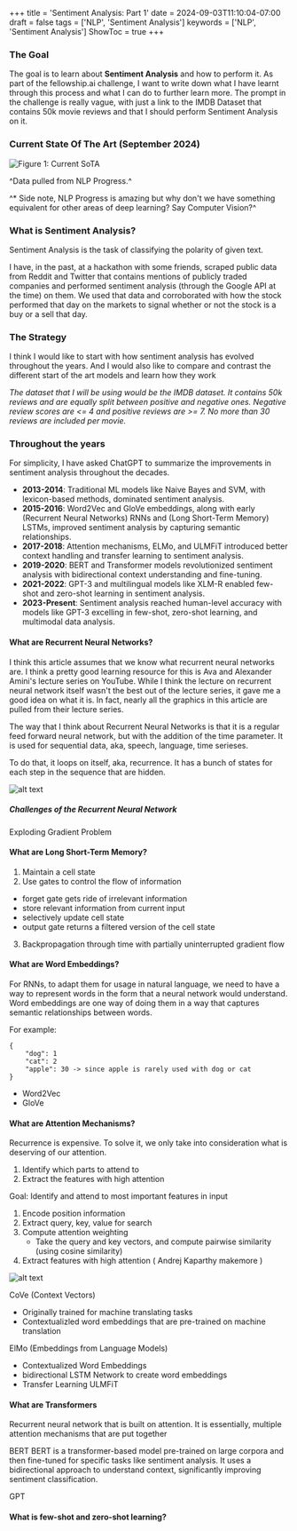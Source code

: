 +++
title = 'Sentiment Analysis: Part 1'
date = 2024-09-03T11:10:04-07:00
draft = false
tags = ['NLP', 'Sentiment Analysis']
keywords = ['NLP', 'Sentiment Analysis']
ShowToc = true
+++

### The Goal

The goal is to learn about **Sentiment Analysis** and how to perform it. As part of the fellowship.ai challenge, I want to write down what I have learnt through this process and what I can do to further learn more. The prompt in the challenge is really vague, with just a link to the IMDB Dataset that contains 50k movie reviews and that I should perform Sentiment Analysis on it.

### Current State Of The Art (September 2024)

![Figure 1: Current SoTA](sota.png#center "Figure 1: Current SoTA")

^Data pulled from NLP Progress.^

^\* Side note, NLP Progress is amazing but why don't we have something equivalent for other areas of deep learning? Say Computer Vision?^

### What is Sentiment Analysis?

Sentiment Analysis is the task of classifying the polarity of given text.

I have, in the past, at a hackathon with some friends, scraped public data from Reddit and Twitter that contains mentions of publicly traded companies and performed sentiment analysis (through the Google API at the time) on them. We used that data and corroborated with how the stock performed that day on the markets to signal whether or not the stock is a buy or a sell that day.

### The Strategy

I think I would like to start with how sentiment analysis has evolved throughout the years. And I would also like to compare and contrast the different start of the art models and learn how they work

_The dataset that I will be using would be the IMDB dataset. It contains 50k reviews and are equally split between positive and negative ones. Negative review scores are <= 4 and positive reviews are >= 7. No more than 30 reviews are included per movie._

### Throughout the years

For simplicity, I have asked ChatGPT to summarize the improvements in sentiment analysis throughout the decades.

- **2013-2014**: Traditional ML models like Naive Bayes and SVM, with lexicon-based methods, dominated sentiment analysis.
- **2015-2016**: Word2Vec and GloVe embeddings, along with early (Recurrent Neural Networks) RNNs and (Long Short-Term Memory) LSTMs, improved sentiment analysis by capturing semantic relationships.
- **2017-2018**: Attention mechanisms, ELMo, and ULMFiT introduced better context handling and transfer learning to sentiment analysis.
- **2019-2020**: BERT and Transformer models revolutionized sentiment analysis with bidirectional context understanding and fine-tuning.
- **2021-2022**: GPT-3 and multilingual models like XLM-R enabled few-shot and zero-shot learning in sentiment analysis.
- **2023-Present**: Sentiment analysis reached human-level accuracy with models like GPT-3 excelling in few-shot, zero-shot learning, and multimodal data analysis.

#### What are Recurrent Neural Networks?

I think this article assumes that we know what recurrent neural networks are. I think a pretty good learning resource for this is Ava and Alexander Amini's lecture series on YouTube. While I think the lecture on recurrent neural network itself wasn't the best out of the lecture series, it gave me a good idea on what it is. In fact, nearly all the graphics in this article are pulled from their lecture series.

The way that I think about Recurrent Neural Networks is that it is a regular feed forward neural network, but with the addition of the time parameter. It is used for sequential data, aka, speech, language, time serieses.

To do that, it loops on itself, aka, recurrence. It has a bunch of states for each step in the sequence that are hidden.

![alt text](rnn.png#center)

##### Challenges of the Recurrent Neural Network

Exploding Gradient Problem

#### What are Long Short-Term Memory?

1. Maintain a cell state
2. Use gates to control the flow of information

- forget gate gets ride of irrelevant information
- store relevant information from current input
- selectively update cell state
- output gate returns a filtered version of the cell state

3. Backpropagation through time with partially uninterrupted gradient flow

#### What are Word Embeddings?

For RNNs, to adapt them for usage in natural language, we need to have a way to represent words in the form that a neural network would understand. Word embeddings are one way of doing them in a way that captures semantic relationships between words. 

For example: 
```
{
    "dog": 1
    "cat": 2
    "apple": 30 -> since apple is rarely used with dog or cat
}
```

- Word2Vec
- GloVe

#### What are Attention Mechanisms?

Recurrence is expensive. To solve it, we only take into consideration what is deserving of our attention.

1. Identify which parts to attend to
2. Extract the features with high attention

Goal: Identify and attend to most important features in input

1. Encode position information
2. Extract query, key, value for search
3. Compute attention weighting
   - Take the query and key vectors, and compute pairwise similarity (using cosine similarity)
4. Extract features with high attention
   ( Andrej Kaparthy makemore )

![alt text](attention-mechanism.png#center)

CoVe (Context Vectors)
 - Originally trained for machine translating tasks
 - Contextualizled word embeddings that are pre-trained on machine translation 

ElMo (Embeddings from Language Models)
- Contextualized Word Embeddings
- bidirectional LSTM Network to create word embeddings
- Transfer Learning 
ULMFiT

#### What are Transformers

Recurrent neural network that is built on attention. It is essentially, multiple attention mechanisms that are put together

BERT
BERT is a transformer-based model pre-trained on large corpora and then fine-tuned for specific tasks like sentiment analysis. It uses a bidirectional approach to understand context, significantly improving sentiment classification.

GPT

#### What is few-shot and zero-shot learning?
